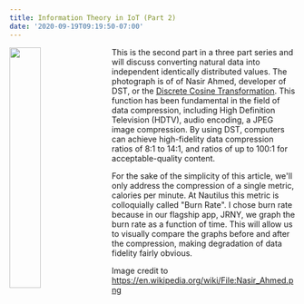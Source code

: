 ```yaml
---
title: Information Theory in IoT (Part 2)
date: '2020-09-19T09:19:50-07:00'
---
```

<img style="float: left; margin:0 1em 0 0; width: 33%" src="/img/blog/nasir.png">

This is the second part in a three part series and will discuss converting natural data into independent identically distributed values.  The photograph is of of Nasir Ahmed, developer of DST, or the [Discrete Cosine Transformation](https://en.wikipedia.org/wiki/Discrete_cosine_transform).  This function has been fundamental in the field of data compression, including High Definition Television (HDTV), audio encoding, a JPEG image compression. By using DST, computers can achieve high-fidelity data compression ratios of 8:1 to 14:1, and ratios of up to 100:1 for acceptable-quality content.  

For the sake of the simplicity of this article, we'll only address the compression of a single metric, calories per minute.  At Nautilus this metric is colloquially called "Burn Rate".  I chose burn rate because in our flagship app, JRNY, we graph the burn rate as a function of time.  This will allow us to visually compare the graphs before and after the compression, making degradation of data fidelity fairly obvious.  



Image credit to <https://en.wikipedia.org/wiki/File:Nasir_Ahmed.png>
